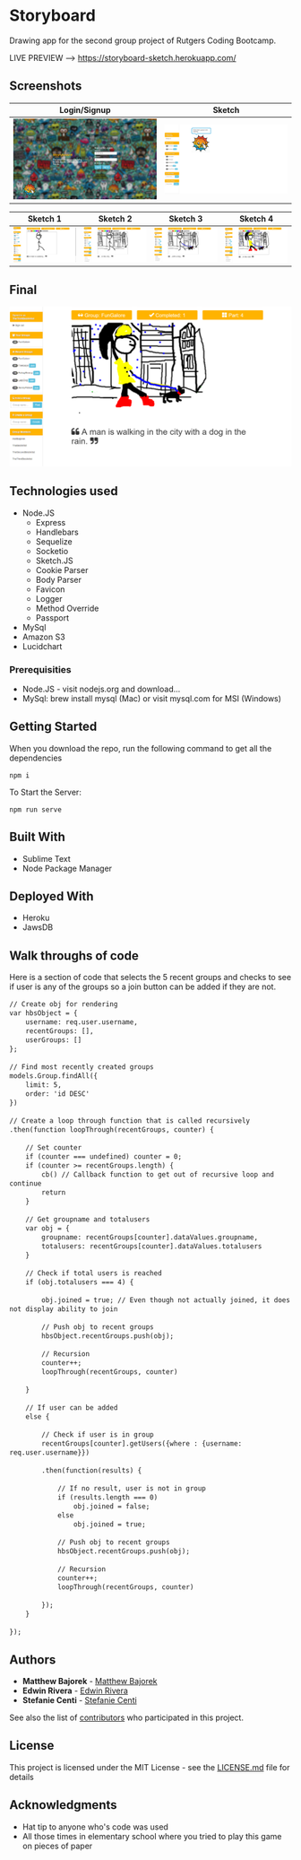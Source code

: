 # Storyboard
Drawing app for the second group project of Rutgers Coding Bootcamp.

LIVE PREVIEW --> https://storyboard-sketch.herokuapp.com/

## Screenshots

Login/Signup | Sketch
-------------|--------
![Login/Signup Form Image](/readme_images_2/login.png?raw=true"login.png") | ![Sketch Form Image](/readme_images_2/group.png?raw=true"group.png")


Sketch 1 | Sketch 2 | Sketch 3 | Sketch 4
---------|----------|----------|---------
![Sketch 1 Image](/readme_images_2/part1Edit.png?raw=true"part1Edit.png") | ![Sketch 2 Image](/readme_images_2/part2Edit.png?raw=true"part2Edit.png") | ![Sketch 3 Image](/readme_images_2/part3Edit.png?raw=true"part3Edit.png") | ![Sketch 4 Image](/readme_images_2/part4Edit.png?raw=true"part4Edit.png")

Final 
------
![Final Image](/readme_images_2/finalEdit.png?raw=true"finalEdit.png")

## Technologies used
- Node.JS
    - Express
    - Handlebars
    - Sequelize
    - Socketio
    - Sketch.JS
    - Cookie Parser
    - Body Parser
    - Favicon
    - Logger
    - Method Override
    - Passport
- MySql
- Amazon S3
- Lucidchart

### Prerequisities

- Node.JS - visit nodejs.org and download...
- MySql: brew install mysql (Mac) or visit mysql.com for MSI (Windows)

## Getting Started

When you download the repo, run the following command to get all the dependencies

```
npm i
```
To Start the Server:

```
npm run serve
```

## Built With

* Sublime Text
* Node Package Manager

## Deployed With

* Heroku
* JawsDB

## Walk throughs of code
Here is a section of code that selects the 5 recent groups and checks to see if user is any of the groups so a join button can be added if they are not.

```
// Create obj for rendering
var hbsObject = {
    username: req.user.username,
    recentGroups: [],
    userGroups: []
};

// Find most recently created groups
models.Group.findAll({
    limit: 5,
    order: 'id DESC'
})

// Create a loop through function that is called recursively
.then(function loopThrough(recentGroups, counter) {

    // Set counter
    if (counter === undefined) counter = 0;
    if (counter >= recentGroups.length) {
        cb() // Callback function to get out of recursive loop and continue
        return
    }

    // Get groupname and totalusers
    var obj = {
        groupname: recentGroups[counter].dataValues.groupname,
        totalusers: recentGroups[counter].dataValues.totalusers
    }

    // Check if total users is reached
    if (obj.totalusers === 4) {

        obj.joined = true; // Even though not actually joined, it does not display ability to join

        // Push obj to recent groups
        hbsObject.recentGroups.push(obj);

        // Recursion
        counter++;
        loopThrough(recentGroups, counter)

    } 
    
    // If user can be added
    else {

        // Check if user is in group
        recentGroups[counter].getUsers({where : {username: req.user.username}})

        .then(function(results) {

            // If no result, user is not in group
            if (results.length === 0)
                obj.joined = false;
            else
                obj.joined = true;

            // Push obj to recent groups
            hbsObject.recentGroups.push(obj);

            // Recursion
            counter++;
            loopThrough(recentGroups, counter)

        });
    }               

});
```

## Authors

* **Matthew Bajorek** - [Matthew Bajorek](https://github.com/mattbajorek)
* **Edwin Rivera** - [Edwin Rivera](https://github.com/imdoingitlive)
* **Stefanie Centi** - [Stefanie Centi](https://github.com/stefcenti)

See also the list of [contributors](https://github.com/imdoingitlive/Storyboard/contributors) who participated in this project.

## License

This project is licensed under the MIT License - see the [LICENSE.md](LICENSE.md) file for details

## Acknowledgments

* Hat tip to anyone who's code was used
* All those times in elementary school where you tried to play this game on pieces of paper
